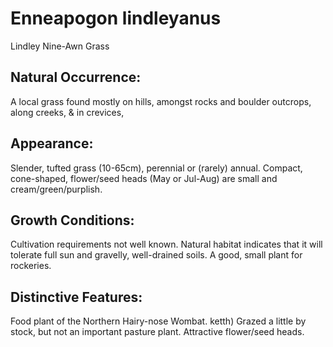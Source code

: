 # Enneapogon lindleyanus
Lindley Nine-Awn Grass

## Natural Occurrence:
A local grass found mostly on hills, amongst rocks and
boulder outcrops, along creeks, & in crevices,

## Appearance:
Slender, tufted grass (10-65cm), perennial
or (rarely) annual. Compact, cone-shaped,
flower/seed heads (May or Jul-Aug) are
small and cream/green/purplish.

## Growth Conditions:
Cultivation requirements not well known.
Natural habitat indicates that it will
tolerate full sun and gravelly, well-drained
soils. A good, small plant for rockeries.

## Distinctive Features:
Food plant of the Northern Hairy-nose Wombat. ketth)
Grazed a little by stock, but not an important
pasture plant. Attractive flower/seed heads.

<div id="qrcode"></div>
<script src="{{ site.baseurl }}{% link assets/js/qrcode.js %}"> </script>
<script type="text/javascript">
new QRCode(document.getElementById("qrcode"), "{{ site.baseurl }}{% link enneapogon-lindleyanus %}");
</script>

